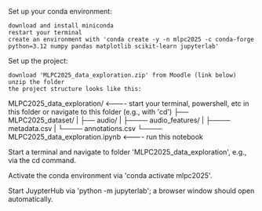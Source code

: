 Set up your conda environment:

    download and install miniconda
    restart your terminal
    create an environment with 'conda create -y -n mlpc2025 -c conda-forge python=3.12 numpy pandas matplotlib scikit-learn jupyterlab'

Set up the project:

    download 'MLPC2025_data_exploration.zip' from Moodle (link below)
    unzip the folder
    the project structure looks like this:


MLPC2025_data_exploration/   <---- start your terminal, powershell, etc in this folder or navigate to this folder (e.g., with 'cd')
├── MLPC2025_dataset/
 |   ├── audio/
 |   ├──── audio_features/
 |   ├──── metadata.csv
 |   └──── annotations.csv
└──── MLPC2025_data_exploration.ipynb <---- run this notebook

Start a terminal and navigate to folder 'MLPC2025_data_exploration', e.g., via the cd command.

Activate the conda environment via 'conda activate mlpc2025'.

Start JuypterHub via 'python -m jupyterlab'; a browser window should open automatically.

